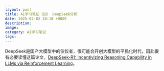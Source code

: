 ```yaml
---
layout: post
title: AI学习笔记（四） DeepSeek分析
date: 2025-02-02 20:18 +0800
description:
image:
category: AI学习笔记
tags:
---
```


DeepSeek是国产大模型中的佼佼者，很可能会开创大模型的平民化时代，因此很有必要读懂这篇论文，[DeepSeek-R1: Incentivizing Reasoning Capability in LLMs via Reinforcement Learning](https://arxiv.org/pdf/2501.12948)。